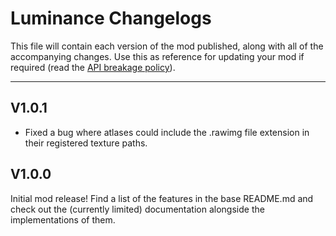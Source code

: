 # Luminance Changelogs
This file will contain each version of the mod published, along with all of the accompanying changes. Use this as reference for updating your mod if required (read the [API breakage policy](https://github.com/DominicKarma/Luminance/blob/main/README.md#api-breakage-policy)).

---

## V1.0.1
- Fixed a bug where atlases could include the .rawimg file extension in their registered texture paths.

## V1.0.0
Initial mod release! Find a list of the features in the base README.md and check out the (currently limited) documentation alongside the implementations of them.

